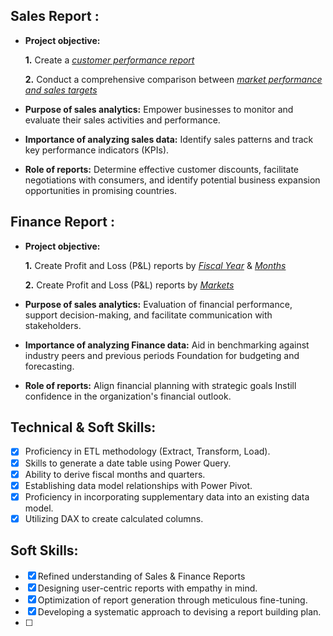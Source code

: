 ## Sales Report :


- **Project objective:** 

    **1.** Create a _[customer performance report](https://github.com/DarshanGowdaT/Excel-sales-analytics/blob/main/Customer%20Performance%20Report%20(1)%20(2).pdf)_ 

    **2.** Conduct a comprehensive comparison between _[market performance and sales targets](https://github.com/DarshanGowdaT/Excel-sales-analytics/blob/main/Market%20Performance%20vs%20Target%20Report%20(1).pdf)_

- **Purpose of sales analytics:** Empower businesses to monitor and evaluate their sales activities and performance.

- **Importance of analyzing sales data:** Identify sales patterns and track key performance indicators (KPIs).

- **Role of reports:** Determine effective customer discounts, facilitate negotiations with consumers, and identify potential business expansion opportunities in promising countries.


## Finance Report :

- **Project objective:** 

    **1.** Create Profit and Loss (P&L) reports by _[Fiscal Year](https://github.com/DarshanGowdaT/Excel-sales-analytics/blob/main/P%26L%20Statement%20by%20Fiscal%20Year%20(1).pdf)_ & _[Months](https://github.com/DarshanGowdaT/Excel-sales-analytics/blob/main/P%26L%20Statement%20by%20Months%20(1).pdf)_ 

   **2.** Create Profit and Loss (P&L) reports by _[Markets](https://github.com/DarshanGowdaT/Excel-sales-analytics/blob/main/P%26L%20Statement%20by%20Markets%20(1).pdf)_

- **Purpose of sales analytics:** Evaluation of financial performance, support decision-making, and facilitate communication with stakeholders.

- **Importance of analyzing Finance data:** Aid in benchmarking against industry peers and previous periods Foundation for budgeting and forecasting.

- **Role of reports:** Align financial planning with strategic goals Instill confidence in the organization's financial outlook.


## Technical & Soft Skills:
- [x]	Proficiency in ETL methodology (Extract, Transform, Load).
- [x]	Skills to generate a date table using Power Query.
- [x]	Ability to derive fiscal months and quarters.
- [x]	Establishing data model relationships with Power Pivot.
- [x]	Proficiency in incorporating supplementary data into an existing data model.
- [x]	Utilizing DAX to create calculated columns.

## Soft Skills:
- [x]	Refined understanding of Sales & Finance Reports
- [x]	Designing user-centric reports with empathy in mind.
- [x]	Optimization of report generation through meticulous fine-tuning.
- [x]	Developing a systematic approach to devising a report building plan.
- [ ]	
